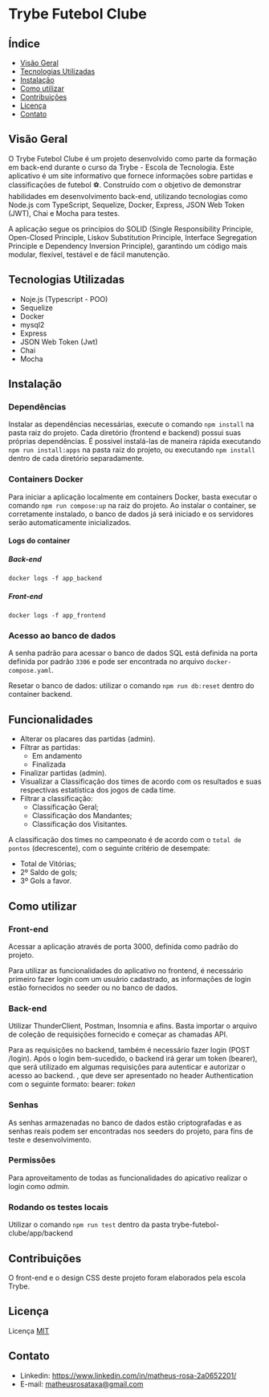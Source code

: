 # Trybe Futebol Clube

## Índice

- [Visão Geral](#visão-geral)
- [Tecnologias Utilizadas](#tecnologias-utilizadas)
- [Instalação](#instalação)
- [Como utilizar](#como-utilizar)
- [Contribuições](#contribuições)
- [Licença](#licença)
- [Contato](#contato)

## Visão Geral

O Trybe Futebol Clube é um projeto desenvolvido como parte da formação em back-end durante o curso da Trybe - Escola de Tecnologia. Este aplicativo é um site informativo que fornece informações sobre partidas e classificações de futebol ⚽️. Construído com o objetivo de demonstrar habilidades em desenvolvimento back-end, utilizando tecnologias como Node.js com TypeScript, Sequelize, Docker, Express, JSON Web Token (JWT), Chai e Mocha para testes.

A aplicação segue os princípios do SOLID (Single Responsibility Principle, Open-Closed Principle, Liskov Substitution Principle, Interface Segregation Principle e Dependency Inversion Principle), garantindo um código mais modular, flexível, testável e de fácil manutenção.

## Tecnologias Utilizadas

- Noje.js (Typescript - POO)
- Sequelize
- Docker
- mysql2
- Express
- JSON Web Token (Jwt)
- Chai
- Mocha

## Instalação

### Dependências

Instalar as dependências necessárias, execute o comando `npm install` na pasta raiz do projeto. Cada diretório (frontend e backend) possui suas próprias dependências. É possivel instalá-las de maneira rápida executando `npm run install:apps` na pasta raiz do projeto, ou executando `npm install` dentro de cada diretório separadamente.

### Containers Docker

Para iniciar a aplicação localmente em containers Docker, basta executar o comando `npm run compose:up` na raiz do projeto. Ao instalar o container, se corretamente instalado, o banco de dados já será iniciado e os servidores serão automaticamente inicializados.


#### Logs do container

##### Back-end

    docker logs -f app_backend

##### Front-end
    docker logs -f app_frontend

### Acesso ao banco de dados

A senha padrão para acessar o banco de dados SQL está definida na porta definida por padrão `3306` e pode ser encontrada no arquivo `docker-compose.yaml`.

Resetar o banco de dados: utilizar o comando `npm run db:reset` dentro do container backend.

## Funcionalidades

- Alterar os placares das partidas (admin).
- Filtrar as partidas:
  - Em andamento
  - Finalizada
- Finalizar partidas (admin).
- Visualizar a Classificação dos times de acordo com os resultados e suas respectivas estatística dos jogos de cada time.
- Filtrar a classificação:
  - Classificação Geral;
  - Classificação dos Mandantes;
  - Classificação dos Visitantes.

A classificação dos times no campeonato é de acordo com o `total de pontos` (decrescente), com o seguinte critério de desempate:
  - Total de Vitórias;
  - 2º Saldo de gols;
  - 3º Gols a favor.

## Como utilizar

### Front-end

Acessar a aplicação através de porta 3000, definida como padrão do projeto.

Para utilizar as funcionalidades do aplicativo no frontend, é necessário primeiro fazer login com um usuário cadastrado, as informações de login estão fornecidos no seeder ou no banco de dados.


### Back-end

Utilizar ThunderClient, Postman, Insomnia e afins. Basta importar o arquivo de coleção de requisições fornecido e começar as chamadas API.

Para as requisições no backend, também é necessário fazer login (POST /login). Após o login bem-sucedido, o backend irá gerar um token (bearer), que será utilizado em algumas requisições para autenticar e autorizar o acesso ao backend.
, que deve ser apresentado no header Authentication com o seguinte formato: bearer: _token_


### Senhas

As senhas armazenadas no banco de dados estão criptografadas e as senhas reais podem ser encontradas nos seeders do projeto, para fins de teste e desenvolvimento.

### Permissões

Para aproveitamento de todas as funcionalidades do apicativo realizar o login como _admin_.

### Rodando os testes locais

Utilizar o comando `npm run test` dentro da pasta trybe-futebol-clube/app/backend

## Contribuições

O front-end e o design CSS deste projeto foram elaborados pela escola Trybe.

## Licença

Licença [MIT](https://github.com/matheusrosa1/trybe-futebol-clube?tab=MIT-1-ov-file) 


## Contato

- Linkedin: https://www.linkedin.com/in/matheus-rosa-2a0652201/
- E-mail: matheusrosataxa@gmail.com

